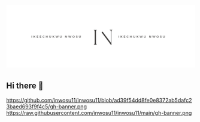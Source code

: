 # ![Ike Nwosu Header](https://github.com/inwosu11/inwosu11/blob/ad39f54dd8fe0e8372ab5dafc23baed693f9f4c5/gh-banner.png)
## Hi there 👋
https://github.com/inwosu11/inwosu11/blob/ad39f54dd8fe0e8372ab5dafc23baed693f9f4c5/gh-banner.png
https://raw.githubusercontent.com/inwosu11/inwosu11/main/gh-banner.png
<!--
**inwosu11/inwosu11** is a ✨ _special_ ✨ repository because its `README.md` (this file) appears on your GitHub profile.

Here are some ideas to get you started:

- 🔭 I’m currently working on ...
- 🌱 I’m currently learning ...
- 👯 I’m looking to collaborate on ...
- 🤔 I’m looking for help with ...
- 💬 Ask me about ...
- 📫 How to reach me: ...
- 😄 Pronouns: ...
- ⚡ Fun fact: ...
-->
